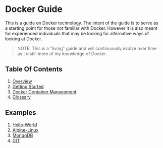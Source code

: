 # Docker Guide

This is a guide on Docker technology. The intent of the guide is to serve as a starting point for those not familiar with Docker. However it is also meant for experienced individuals that may be looking for alternative ways of looking at Docker.

> NOTE: This is a "living" guide and will continuously evolve over time as I distill more of my knowledge of Docker.

## Table Of Contents

1. [Overview]
1. [Getting Started]
1. [Docker Container Management]
1. [Glossary]

## Examples

1. [Hello-World](https://github.com/drminnaar/guides/blob/master/docker-guide/examples/1-hello-world-example.md)
1. [Alpine-Linux](https://github.com/drminnaar/guides/blob/master/docker-guide/examples/2-alpine-linux-example.md)
1. [MongoDB](https://github.com/drminnaar/guides/blob/master/docker-guide/examples/3-mongodb-example.md)
1. [GIT](https://github.com/drminnaar/guides/blob/master/docker-guide/examples/4-git-example.md)

[Overview]: https://github.com/drminnaar/guides/blob/master/docker-guide/1-overview.md
[Getting Started]: https://github.com/drminnaar/guides/blob/master/docker-guide/2-getting-started.md
[Docker Container Management]: https://github.com/drminnaar/guides/blob/master/docker-guide/3-docker-container-management.md
[Glossary]: https://github.com/drminnaar/guides/blob/master/docker-guide/glossary.md

